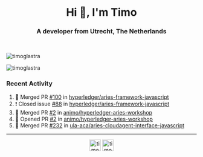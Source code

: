 <h1 align="center">Hi 👋, I'm Timo</h1>
<h3 align="center">A developer from Utrecht, The Netherlands</h3>
<br/>
<!-- https://github.com/rahuldkjain/github-profile-readme-generator --!>

<p align="left"><img src="https://github-readme-stats.vercel.app/api?username=timoglastra&show_icons=true&count_private=tru" alt="timoglastra" /></p>
<p align="left"><img src="https://github-readme-stats.vercel.app/api/top-langs/?username=timoglastra&layout=compact" alt="timoglastra" /><p>

<h3>Recent Activity</h3>

<!--START_SECTION:activity-->
1. 🎉 Merged PR [#100](https://github.com/hyperledger/aries-framework-javascript/pull/100) in [hyperledger/aries-framework-javascript](https://github.com/hyperledger/aries-framework-javascript)
2. ❗️ Closed issue [#88](https://github.com/hyperledger/aries-framework-javascript/issues/88) in [hyperledger/aries-framework-javascript](https://github.com/hyperledger/aries-framework-javascript)
3. 🎉 Merged PR [#2](https://github.com/animo/hyperledger-aries-workshop/pull/2) in [animo/hyperledger-aries-workshop](https://github.com/animo/hyperledger-aries-workshop)
4. 💪 Opened PR [#2](https://github.com/animo/hyperledger-aries-workshop/pull/2) in [animo/hyperledger-aries-workshop](https://github.com/animo/hyperledger-aries-workshop)
5. 🎉 Merged PR [#232](https://github.com/ula-aca/aries-cloudagent-interface-javascript/pull/232) in [ula-aca/aries-cloudagent-interface-javascript](https://github.com/ula-aca/aries-cloudagent-interface-javascript)
<!--END_SECTION:activity-->

---

<p align="center">
<a href="https://twitter.com/timoglastra" target="blank"><img align="center" src="https://cdn.jsdelivr.net/npm/simple-icons@3.0.1/icons/twitter.svg" alt="timoglastra" height="30" width="30" /></a>
<a href="https://linkedin.com/in/timoglastra" target="blank"><img align="center" src="https://cdn.jsdelivr.net/npm/simple-icons@3.0.1/icons/linkedin.svg" alt="timoglastra" height="30" width="30" /></a>
</p>



